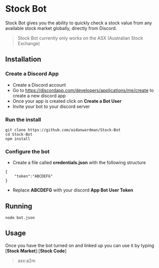 # Stock Bot
Stock Bot gives you the ability to quickly check a stock value from any available stock market globally, directly from Discord.
> Stock Bot currently only works on the ASX (Australian Stock Exchange)
## Installation
### Create a Discord App
- Create a Discord account
- Go to https://discordapp.com/developers/applications/me/create to create a new discord app
- Once your app is created click on **Create a Bot User**
- Invite your bot to your discord server
### Run the install
```
git clone https://github.com/aidanwardman/Stock-Bot
cd Stock-Bot
npm install
```
### Configure the bot
- Create a file called **credentials.json** with the following structure
```
{
	"token":"ABCDEFG"
}
``` 
- Replace **ABCDEFG** with your discord **App Bot User Token**
## Running
```
node bot.json
```
## Usage
Once you have the bot turned on and linked up you can use it by typing [**Stock Market**]:[**Stock Code**]
> asx:a2m